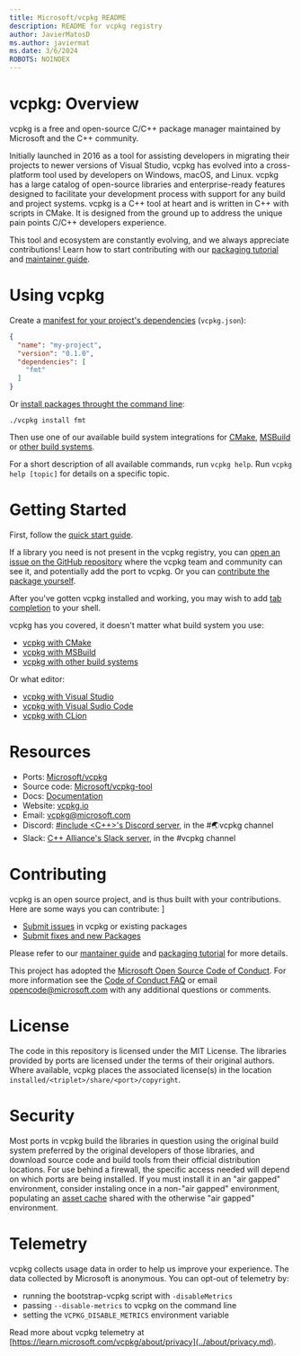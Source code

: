 ```yaml
---
title: Microsoft/vcpkg README
description: README for vcpkg registry
author: JavierMatosD
ms.author: javiermat
ms.date: 3/6/2024
ROBOTS: NOINDEX
---
```


# vcpkg: Overview

vcpkg is a free and open-source C/C++ package manager maintained by Microsoft
and the C++ community. 

Initially launched in 2016 as a tool for assisting developers in migrating their
projects to newer versions of Visual Studio, vcpkg has evolved into a
cross-platform tool used by developers on Windows, macOS, and Linux. vcpkg has a
large catalog of open-source libraries and enterprise-ready features designed to
facilitate your development process with support for any build and project
systems. vcpkg is a C++ tool at heart and is written in C++ with scripts in
CMake. It is designed from the ground up to address the unique pain points C/C++
developers experience.

This tool and ecosystem are constantly evolving, and we always appreciate
contributions! Learn how to start contributing with our [packaging
tutorial](../get_started/get-started-adding-to-registry.md) and [maintainer
guide](../contributing/maintainer-guide.md).

# Using vcpkg

Create a [manifest for your project's dependencies](../consume/manifest-mode.md)
(`vcpkg.json`):

```json
{
  "name": "my-project",
  "version": "0.1.0",
  "dependencies": [
    "fmt"
  ]
}
```

Or [install packages throught the command line](../consume/classic-mode.md):

```Console
./vcpkg install fmt
```

Then use one of our available build system integrations for
[CMake](../concepts/build-system-integration.md#cmake-integration),
[MSBuild](../concepts/build-system-integration.md#msbuild-integration) or 
[other build
systems](../concepts/build-system-integration.md#manual-integration).

For a short description of all available commands, run `vcpkg help`.
Run `vcpkg help [topic]` for details on a specific topic.

# Getting Started

First, follow the [quick start guide](../get_started/get-started.md).

If a library you need is not present in the vcpkg registry, you can [open an
issue on the GitHub repository][contributing:submit-issue] where the vcpkg team and
community can see it, and potentially add the port to vcpkg. Or you can
[contribute the package yourself](../get_started/get-started-adding-to-registry.md).

After you've gotten vcpkg installed and working, you may wish to add
[tab completion](../commands/integrate.md#vcpkg-autocompletion) to your shell.

vcpkg has you covered, it doesn't matter what build system you use:

* [vcpkg with CMake](../get_started/get-started.md)
* [vcpkg with MSBuild](../get_started/get-started-msbuild.md)
* [vcpkg with other build systems](../users/buildsystems/manual-integration.md)

Or what editor:

* [vcpkg with Visual Studio](../get_started/get-started-vs.md)
* [vcpkg with Visual Sudio Code](../get_started/get-started-vscode.md)
* [vcpkg with
  CLion](<https://www.jetbrains.com/help/clion/package-management.html>)
  
# Resources

* Ports: [Microsoft/vcpkg](<https://github.com/microsoft/vcpkg>)
* Source code: [Microsoft/vcpkg-tool](<https://github.com/microsoft/vcpkg-tool>)
* Docs: [Documentation](/vcpkg)
* Website: [vcpkg.io](<https://vcpkg.io>)
* Email: [vcpkg@microsoft.com](<mailto:vcpkg@microsoft.com>)
* Discord: [\#include \<C++\>'s Discord server](<https://www.includecpp.org>), in the #🌏vcpkg channel
* Slack: [C++ Alliance's Slack server](<https://cppalliance.org/slack/>), in the #vcpkg channel

# Contributing

vcpkg is an open source project, and is thus built with your contributions. Here are some ways you can contribute:
]
* [Submit issues][contributing:submit-issue] in vcpkg or existing packages
* [Submit fixes and new Packages][contributing:submit-pr]

Please refer to our [mantainer guide](../contributing/maintainer-guide.md) and
[packaging tutorial](../get_started/get-started-packaging.md) for more details.

This project has adopted the [Microsoft Open Source Code of
Conduct][contributing:coc]. For more information see the [Code of Conduct
FAQ][contributing:coc-faq] or email
[opencode@microsoft.com](mailto:opencode@microsoft.com) with any additional
questions or comments.
 
[contributing:submit-issue]: https://github.com/microsoft/vcpkg/issues/new/choose
[contributing:submit-pr]: https://github.com/microsoft/vcpkg/pulls
[contributing:coc]: https://opensource.microsoft.com/codeofconduct/
[contributing:coc-faq]: https://opensource.microsoft.com/codeofconduct/

# License

The code in this repository is licensed under the MIT License. The libraries
provided by ports are licensed under the terms of their original authors. Where
available, vcpkg places the associated license(s) in the location
`installed/<triplet>/share/<port>/copyright`.

# Security

Most ports in vcpkg build the libraries in question using the original build
system preferred by the original developers of those libraries, and download
source code and build tools from their official distribution locations. For use
behind a firewall, the specific access needed will depend on which ports are
being installed. If you must install it in an "air gapped" environment, consider
instaling once in a non-"air gapped" environment, populating an [asset
cache](../users/assetcaching.md) shared with the otherwise "air gapped"
environment.

# Telemetry

vcpkg collects usage data in order to help us improve your experience. The data
collected by Microsoft is anonymous. You can opt-out of telemetry by:

- running the bootstrap-vcpkg script with `-disableMetrics`
- passing `--disable-metrics` to vcpkg on the command line
- setting the `VCPKG_DISABLE_METRICS` environment variable

Read more about vcpkg telemetry at [https://learn.microsoft.com/vcpkg/about/privacy](../about/privacy.md).
